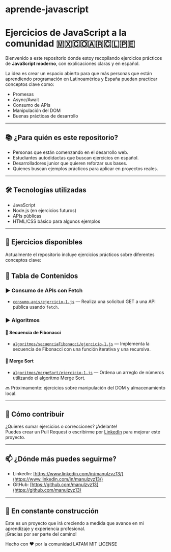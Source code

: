 # aprende-javascript
# Ejercicios de JavaScript a la comunidad 🇲🇽🇨🇴🇦🇷🇨🇱🇵🇪

Bienvenido a este repositorio donde estoy recopilando ejercicios prácticos de **JavaScript moderno**, con explicaciones claras y en español.

La idea es crear un espacio abierto para que más personas que están aprendiendo programación en Latinoamérica y España puedan practicar conceptos clave como:

- Promesas
- Async/Await
- Consumo de APIs
- Manipulación del DOM
- Buenas prácticas de desarrollo

---

## 📚 ¿Para quién es este repositorio?

- Personas que están comenzando en el desarrollo web.
- Estudiantes autodidactas que buscan ejercicios en español.
- Desarrolladores junior que quieren reforzar sus bases.
- Quienes buscan ejemplos prácticos para aplicar en proyectos reales.

---

## 🛠️ Tecnologías utilizadas

- JavaScript
- Node.js (en ejercicios futuros)
- APIs públicas
- HTML/CSS básico para algunos ejemplos

---

## 🚀 Ejercicios disponibles

Actualmente el repositorio incluye ejercicios prácticos sobre diferentes conceptos clave:

## 📂 Tabla de Contenidos

### ▶️ Consumo de APIs con Fetch
- [`consumo-apis/ejercicio-1.js`](./consumo-apis/ejercicio-1.js) — Realiza una solicitud GET a una API pública usando `fetch`.

### ▶️ Algoritmos
#### 🔢 Secuencia de Fibonacci
- [`algoritmos/secuenciaFibonacci/ejercicio-1.js`](./algoritmos/secuenciaFibonacci/ejercicio-1.js) — Implementa la secuencia de Fibonacci con una función iterativa y una recursiva.

#### 🔀 Merge Sort
- [`algoritmos/mergeSort/ejercicio-1.js`](./algoritmos/mergeSort/ejercicio-1.js) — Ordena un arreglo de números utilizando el algoritmo Merge Sort.

🔜 Próximamente: ejercicios sobre manipulación del DOM y almacenamiento local.

---

## 🤝 Cómo contribuir

¿Quieres sumar ejercicios o correcciones? ¡Adelante!  
Puedes crear un Pull Request o escribirme por [LinkedIn](https://www.linkedin.com/in/manulzvz13/) para mejorar este proyecto.

---

## 📫 ¿Dónde más puedes seguirme?

- LinkedIn: [https://www.linkedin.com/in/manulzvz13/](https://www.linkedin.com/in/manulzvz13/)
- GitHub: [https://github.com/manulzvz13](https://github.com/manulzvz13)

---

## 🚧 En constante construcción

Este es un proyecto que irá creciendo a medida que avance en mi aprendizaje y experiencia profesional.  
¡Gracias por ser parte del camino!

Hecho con ❤️ por la comunidad LATAM
MIT LICENSE
